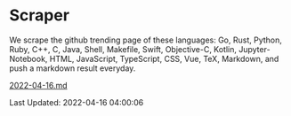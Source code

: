 # Scraper

We scrape the github trending page of these languages: Go, Rust, Python, Ruby, C++, C, Java, Shell, Makefile, Swift, Objective-C, Kotlin, Jupyter-Notebook, HTML, JavaScript, TypeScript, CSS, Vue, TeX, Markdown, and push a markdown result everyday.

[2022-04-16.md](https://github.com/yangwenmai/github-trending-backup/blob/master/2022-04-16.md)

Last Updated: 2022-04-16 04:00:06
